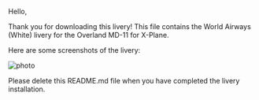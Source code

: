 Hello,

Thank you for downloading this livery! This file contains the World Airways (White) livery for the Overland MD-11 for X-Plane. 


Here are some screenshots of the livery: 


<img src="https://captmd-11.github.io/blog/assets/images/wamd11groundtop.png" alt="photo"/>


Please delete this README.md file when you have completed the livery installation. 
